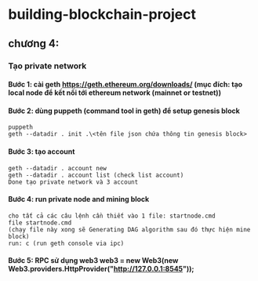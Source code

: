 # building-blockchain-project

## chương 4:

### Tạo private network

#### Bước 1: cài geth https://geth.ethereum.org/downloads/ (mục đích: tạo local node để kết nối tới ethereum network (mainnet or testnet))

#### Bước 2: dùng puppeth (command tool in geth) để setup genesis block

```
puppeth
geth --datadir . init .\<tên file json chứa thông tin genesis block>
```

#### Bước 3: tạo account

```
geth --datadir . account new
geth --datadir . account list (check list account)
Done tạo private network và 3 account
```

#### Bước 4: run private node and mining block

```
cho tất cả các câu lệnh cần thiết vào 1 file: startnode.cmd
file startnode.cmd
(chạy file này xong sẽ Generating DAG algorithm sau đó thực hiện mine block)
run: c (run geth console via ipc)
```

#### Bước 5: RPC sử dụng web3 web3 = new Web3(new Web3.providers.HttpProvider("http://127.0.0.1:8545"));
